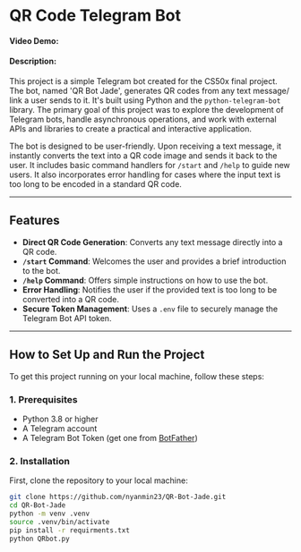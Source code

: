 # QR Code Telegram Bot

#### Video Demo:  <URL HERE>
#### Description:

This project is a simple Telegram bot created for the CS50x final project. The bot, named 'QR Bot Jade', generates QR codes from any text message/ link a user sends to it. It's built using Python and the `python-telegram-bot` library. The primary goal of this project was to explore the development of Telegram bots, handle asynchronous operations, and work with external APIs and libraries to create a practical and interactive application.

The bot is designed to be user-friendly. Upon receiving a text message, it instantly converts the text into a QR code image and sends it back to the user. It includes basic command handlers for `/start` and `/help` to guide new users. It also incorporates error handling for cases where the input text is too long to be encoded in a standard QR code.

---

## Features

* **Direct QR Code Generation**: Converts any text message directly into a QR code.
* **`/start` Command**: Welcomes the user and provides a brief introduction to the bot.
* **`/help` Command**: Offers simple instructions on how to use the bot.
* **Error Handling**: Notifies the user if the provided text is too long to be converted into a QR code.
* **Secure Token Management**: Uses a `.env` file to securely manage the Telegram Bot API token.

---

## How to Set Up and Run the Project

To get this project running on your local machine, follow these steps:

### 1. Prerequisites

* Python 3.8 or higher
* A Telegram account
* A Telegram Bot Token (get one from [BotFather](https://t.me/botfather))

### 2. Installation

First, clone the repository to your local machine:
```bash
git clone https://github.com/nyanmin23/QR-Bot-Jade.git
cd QR-Bot-Jade
python -m venv .venv
source .venv/bin/activate
pip install -r requirments.txt
python QRbot.py
